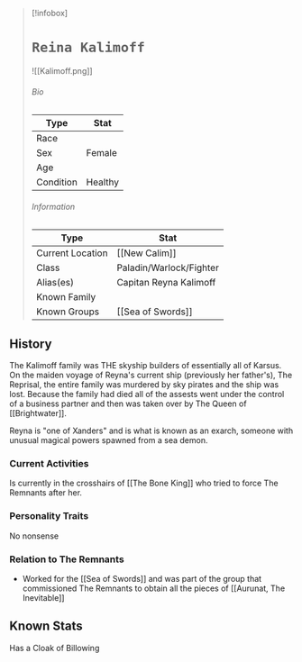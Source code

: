 > [!infobox]
> # `Reina Kalimoff` 
> ![[Kalimoff.png]]
> ###### Bio
> Type |  Stat |
> ---|---|
> Race | | 
> Sex | Female | 
> Age |  |
> Condition | Healthy  |
> ######  Information
> Type |  Stat |
> ---|---|
> Current Location | [[New Calim]]  |
> Class | Paladin/Warlock/Fighter |
> Alias(es) | Capitan Reyna Kalimoff |
> Known Family | |
> Known Groups | [[Sea of Swords]]  |
 
## History
The Kalimoff family was THE skyship builders of essentially all of Karsus. On the maiden voyage of Reyna's current ship (previously her father's), The Reprisal, the entire family was murdered by sky pirates and the ship was lost. Because the family had died all of the assests went under the control of a business partner and then was taken over by The Queen of [[Brightwater]].

Reyna is "one of Xanders" and is what is known as an exarch, someone with unusual magical powers spawned from a sea demon.

### Current Activities
Is currently in the crosshairs of [[The Bone King]] who tried to force The Remnants after her.
### Personality Traits
No nonsense 
### Relation to The Remnants 
- Worked for the [[Sea of Swords]] and was part of the group that commissioned The Remnants to obtain all the pieces of [[Aurunat, The Inevitable]]
## Known Stats
Has a Cloak of Billowing